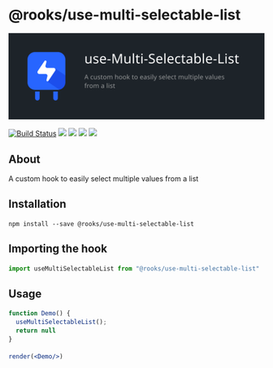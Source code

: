 # @rooks/use-multi-selectable-list
![TitleCard](./title-card.svg)

[![Build Status](https://travis-ci.org/imbhargav5/rooks.svg?branch=master)](https://travis-ci.org/imbhargav5/rooks) ![](https://img.shields.io/npm/v/@rooks/use-multi-selectable-list/latest.svg) ![](https://img.shields.io/npm/l/@rooks/use-multi-selectable-list.svg) ![](https://img.shields.io/bundlephobia/min/@rooks/use-multi-selectable-list.svg) ![](https://img.shields.io/david/imbhargav5/rooks.svg?path=packages%2Fmulti-selectable-list)



## About
A custom hook to easily select multiple values from a list


[//]: # (Main)

## Installation

```
npm install --save @rooks/use-multi-selectable-list
```

## Importing the hook

```javascript
import useMultiSelectableList from "@rooks/use-multi-selectable-list"
```

## Usage

```jsx
function Demo() {
  useMultiSelectableList();
  return null
}

render(<Demo/>)
```
